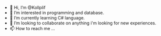 - 👋 Hi, I’m @Kollplif
- 👀 I’m interested in programming and database.
- 🌱 I’m currently learning C# language.
- 💞️ I’m looking to collaborate on anything i'm looking for new experiences.
- 📫 How to reach me ...

<!---
Kollplif/Kollplif is a ✨ special ✨ repository because its `README.md` (this file) appears on your GitHub profile.
You can click the Preview link to take a look at your changes.
--->
